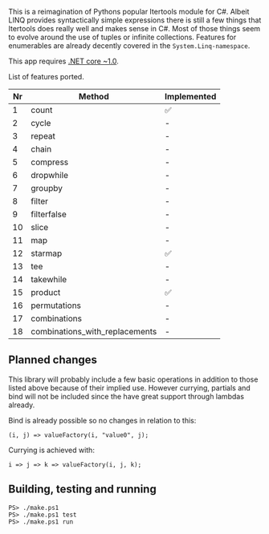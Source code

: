This is a reimagination of Pythons popular Itertools module for C#. Albeit LINQ provides syntactically simple
expressions there is still a few things that Itertools does really well and makes sense in C#. Most of those
things seem to evolve around the use of tuples or infinite collections. Features for enumerables are
already decently covered in the `System.Linq-namespace`.

This app requires [.NET core ~1.0](https://www.microsoft.com/net/core).

List of features ported.

Nr | Method | Implemented
------------ | ------------- | -------------
1 | count | :white_check_mark:
2 | cycle | -
3 | repeat | -
4 | chain | -
5 | compress | -
6 | dropwhile | -
7 | groupby | -
8 | filter | -
9 | filterfalse | -
10 | slice | -
11 | map | -
12 | starmap | :white_check_mark:
13 | tee | -
14 | takewhile | -
15 | product | :white_check_mark:
16 | permutations | -
17 | combinations | -
18 | combinations_with_replacements | -

## Planned changes
This library will probably include a few basic operations in addition to those listed above because
of their implied use. However currying, partials and bind will not be included since the have
great support through lambdas already.

Bind is already possible so no changes in relation to this:

    (i, j) => valueFactory(i, "value0", j);

Currying is achieved with:

    i => j => k => valueFactory(i, j, k);

## Building, testing and running

    PS> ./make.ps1
    PS> ./make.ps1 test
    PS> ./make.ps1 run
